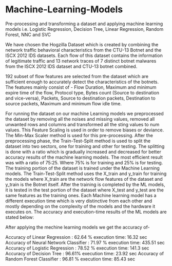 # Machine-Learning-Models
Pre-processing and transforming a dataset and applying machine learning models i.e. Logistic Regression,  Decision Tree, Linear Regression, Random Forest, NNC and SVC


We have chosen the Hogzilla Dataset which is created by combining the network traffic behavioral characteristics from the CTU-13 Botnet and the ISCX 2012 IDS datasets. Each flow of this dataset contains the information of legitimate traffic and 13 network traces of 7 distinct botnet malwares from the ISCX 2012 IDS dataset and CTU-13 botnet combined. 

192 subset of flow features are selected from the dataset which are sufficient enough to accurately detect the characteristics of the botnets. 
The features mainly consist of - 
Flow Duration,
Maximum and minimum expire time of the flow,
Protocol type,
Bytes count (Source to destination and vice-versa),
Packets,
Source to destination packets,
Destination to source packets,
Maximum and minimum flow idle time. 

For running the dataset on our machine Learning models we preprocessed the dataset by removing all the noises and missing values, removed all unwanted rows and columns and transformed all the sting values to num values. This Feature Scaling is used in order to remove biases or deviance. The Min-Max Scaler method is used for this pre-processing. After the preprocessing phase, the Train-Test-Split method is used to split the dataset into two sectors, one for training and other for testing. The splitting is done with a ratio which is gradually increased and decreased for better accuracy results of the machine learning models. The most efficient result was with a ratio of 75:25. Where 75% is for training and 25% is for testing. The training portion of the dataset is trained under the Machine Learning models. The  Train-Test-Split method uses the X_train and y_train for training the models where X_train are the network flow features of the dataset and y_train is the Botnet itself. After the training is completed by the ML models, it is tested in the test portion of the dataset where X_test and y_test are the same features as the training ones. Each Machine learning model has a different execution time which is very distinctive from each other and mostly depending on the complexity of the models and the hardware it executes on. The accuracy and execution-time results of the ML models are stated below:

After applying the mechine learning models we get the accuracy of-

Accuracy of Linear Regression             :    62.64 %    execution time:     16.32 sec
Accuracy of Neural Network Classifier  :   71.97 %     execution time:     435.51 sec
Accuracy of Logistic Regression           :   78.52 %     execution time:      141.3 sec
Accuracy of Decision Tree                    :    96.61%      execution time:     23.92 sec
Accuracy of Random Forest Classifier  :   96.81 %     execution time:  85.43 sec

